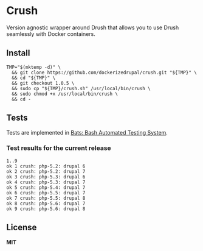 # Crush

Version agnostic wrapper around Drush that allows you to use Drush seamlessly with Docker containers.

## Install

    TMP="$(mktemp -d)" \
      && git clone https://github.com/dockerizedrupal/crush.git "${TMP}" \
      && cd "${TMP}" \
      && git checkout 1.0.5 \
      && sudo cp "${TMP}/crush.sh" /usr/local/bin/crush \
      && sudo chmod +x /usr/local/bin/crush \
      && cd -

## Tests

Tests are implemented in [Bats: Bash Automated Testing System](https://github.com/sstephenson/bats).

### Test results for the current release

    1..9
    ok 1 crush: php-5.2: drupal 6
    ok 2 crush: php-5.2: drupal 7
    ok 3 crush: php-5.3: drupal 6
    ok 4 crush: php-5.3: drupal 7
    ok 5 crush: php-5.4: drupal 7
    ok 6 crush: php-5.5: drupal 7
    ok 7 crush: php-5.5: drupal 8
    ok 8 crush: php-5.6: drupal 7
    ok 9 crush: php-5.6: drupal 8

## License

**MIT**
